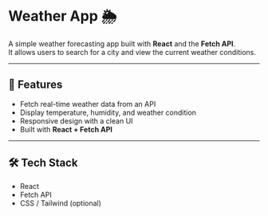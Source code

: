 # Weather App 🌦️

A simple weather forecasting app built with **React** and the **Fetch API**.  
It allows users to search for a city and view the current weather conditions.

---

## 🚀 Features
- Fetch real-time weather data from an API
- Display temperature, humidity, and weather condition
- Responsive design with a clean UI
- Built with **React + Fetch API**

---

## 🛠️ Tech Stack
- React
- Fetch API
- CSS / Tailwind (optional)

